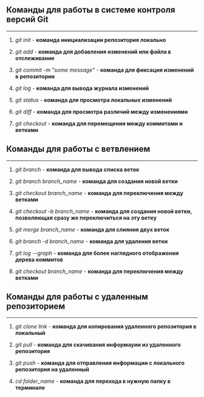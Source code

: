 ## Команды для работы в системе контроля версий Git
***

1. *git init* - **команда инициализации репозитория локально**

2. *git add* - **команда для добавления изменений или файла в отслеживание**

3. *git commit -m "some message"* - **команда для фиксация изменений в репозитории**

4. *git log* - **команда для вывода журнала изменений**

5. *git status* - **команда для просмотра локальных изменений**

6. *git diff* - **команда для просмотра различий между изменениями**

7. *git checkout* - **команда для перемещения между коммитами и ветками**

## Команды для работы с ветвлением
***

1. *git branch* - __команда для вывода списка веток__

2. *git branch branch_name* - __команда для создания новой ветки__

3. *git checkout branch_name* - __команда для переключения между ветками__

4. *git checkout -b branch_name* - __команда для создания новой ветки, позволяющая сразу же переключиться на эту ветку__

5. *git merge branch_name* - __команда для слияния двух веток__

6. *git branch -d branch_name* - __команда для удаления ветки__

7. *git log --graph* - __команда для более наглядного отображения дерева коммитов__

8. *git checkout branch_name* - __команда для переключения между ветками__

## Команды для работы с удаленным репозиторием
***

1. *git clone link* - __команда для копирования удаленного репозитория в локальный__

2. *git pull* - __команда для скачивания информауии из удаленного репозитория__

3. *git push* - __команда для отправления информации с локального репозитория на удаленный__

4. *cd folder_name* - __команда для перехода в нужную папку в терминале__